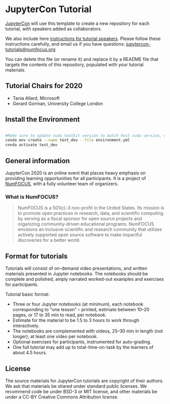 # JupyterCon Tutorial

[JupyterCon](https://jupytercon.com) will use this template to create a new repository for each tutorial, with speakers added as collaborators. 

We also include here [instructions for tutorial speakers](https://github.com/jupytercon/tutorial2020/blob/master/Tutorial_Speakers_Guide.md). 
Please follow these instructions carefully, and email us if you have questions: [jupytercon-tutorials@numfocus.org](mailto:jupytercon-tutorials@numfocus.org)

You can delete this file (or rename it) and replace it by a README file that targets the contents of this repository, populated with your tutorial materials.

## Tutorial Chairs for 2020

- Tania Allard, Microsoft
- Gerard Gorman, University College London


## Install the Environment
```bash

#Make sure to update cuda_toolkit version to match host cuda version, currently supports cuda 10.1, 10.2, 11.0
conda env create --name test_dev --file environment.yml
conda activate test_dev
```
## General information

JupyterCon 2020 is an online event that places heavy emphasis on providing learning opportunities for all participants. 
It is a project of [NumFOCUS](https://numfocus.org), with a fully volunteer team of organizers.

### What is NumFOCUS?

> NumFOCUS is a 501(c)-3 non-profit in the United States. 
Its mission is to promote open practices in research, data, and scientific computing by serving as a fiscal sponsor for open source projects and organizing community-driven educational programs. 
NumFOCUS envisions an inclusive scientific and research community that utilizes actively supported open source software to make impactful discoveries for a better world.

## Format for tutorials

Tutorials will consist of on-demand video presentations, and written materials presented in Jupyter notebooks. 
The notebooks should be complete and polished, amply narrated worked-out examples and exercises for participants. 

Tutorial basic format:

- Three or four Jupyter notebooks (at minimum), each notebook corresponding to "one lesson" – printed, estimate between 10–20 pages, or 17 to 35 min to read, per notebook.
- Estimate for the material to be 1.5 to 3 hours to work through interactively.
- The notebooks are complemented with videos, 25–30 min in length (not longer); at least one video per notebook.
- Optional exercises for participants, instrumented for auto-grading.
- One full tutorial may add up to total-time-on-task by the learners of about 4.5 hours.

## License

The source materials for JupyterCon tutorials are copyright of their authors. 
We ask that materials be shared under standard public licenses. We recommend code be under BSD-3 or MIT license, and other materials be under a CC-BY Creative Commons Attribution license.
